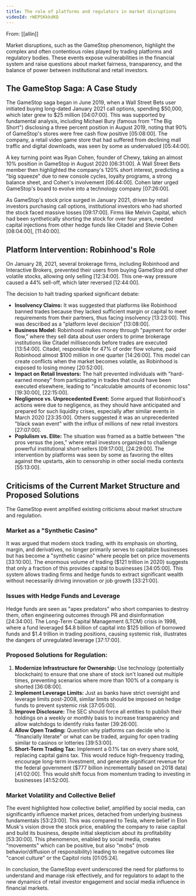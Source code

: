 ```yaml
---
title: The role of platforms and regulators in market disruptions
videoId: rWEPSKkkdKQ
---
```


From: [[allin]] <br/> 

Market disruptions, such as the GameStop phenomenon, highlight the complex and often contentious roles played by trading platforms and regulatory bodies. These events expose vulnerabilities in the financial system and raise questions about market fairness, transparency, and the balance of power between institutional and retail investors.

## The GameStop Saga: A Case Study
The GameStop saga began in June 2019, when a Wall Street Bets user initiated buying long-dated January 2021 call options, spending $50,000, which later grew to $25 million <a class="yt-timestamp" data-t="04:07:00">[04:07:00]</a>. This was supported by fundamental analysis, including Michael Bury (famous from "The Big Short") disclosing a three percent position in August 2019, noting that 90% of GameStop's stores were free cash flow positive <a class="yt-timestamp" data-t="05:08:00">[05:08:00]</a>. The company, a retail video game store that had suffered from declining mall traffic and digital downloads, was seen by some as undervalued <a class="yt-timestamp" data-t="05:44:00">[05:44:00]</a>.

A key turning point was Ryan Cohen, founder of Chewy, taking an almost 10% position in GameStop in August 2020 <a class="yt-timestamp" data-t="06:31:00">[06:31:00]</a>. A Wall Street Bets member then highlighted the company's 120% short interest, predicting a "big squeeze" due to new console cycles, loyalty programs, a strong balance sheet, and Cohen's involvement <a class="yt-timestamp" data-t="06:44:00">[06:44:00]</a>. Cohen later urged GameStop's board to evolve into a technology company <a class="yt-timestamp" data-t="07:26:00">[07:26:00]</a>.

As GameStop's stock price surged in January 2021, driven by retail investors purchasing call options, institutional investors who had shorted the stock faced massive losses <a class="yt-timestamp" data-t="09:17:00">[09:17:00]</a>. Firms like Melvin Capital, which had been synthetically shorting the stock for over four years, needed capital injections from other hedge funds like Citadel and Stevie Cohen <a class="yt-timestamp" data-t="08:04:00">[08:04:00]</a>, <a class="yt-timestamp" data-t="11:40:00">[11:40:00]</a>.

## Platform Intervention: Robinhood's Role
On January 28, 2021, several brokerage firms, including Robinhood and Interactive Brokers, prevented their users from buying GameStop and other volatile stocks, allowing only selling <a class="yt-timestamp" data-t="12:34:00">[12:34:00]</a>. This one-way pressure caused a 44% sell-off, which later reversed <a class="yt-timestamp" data-t="12:44:00">[12:44:00]</a>.

The decision to halt trading sparked significant debate:
*   **Insolvency Claims:** It was suggested that platforms like Robinhood banned trades because they lacked sufficient margin or capital to meet requirements from their partners, thus facing insolvency <a class="yt-timestamp" data-t="13:23:00">[13:23:00]</a>. This was described as a "platform level decision" <a class="yt-timestamp" data-t="13:08:00">[13:08:00]</a>.
*   **Business Model:** Robinhood makes money through "payment for order flow," where they sell data about user orders to prime brokerage institutions like Citadel milliseconds before trades are executed <a class="yt-timestamp" data-t="13:54:00">[13:54:00]</a>. Citadel, responsible for 47% of order flow volume, paid Robinhood almost $100 million in one quarter <a class="yt-timestamp" data-t="14:26:00">[14:26:00]</a>. This model can create conflicts when the market becomes volatile, as Robinhood is exposed to losing money <a class="yt-timestamp" data-t="20:52:00">[20:52:00]</a>.
*   **Impact on Retail Investors:** The halt prevented individuals with "hard-earned money" from participating in trades that could have been executed elsewhere, leading to "incalculable amounts of economic loss" <a class="yt-timestamp" data-t="19:30:00">[19:30:00]</a>, <a class="yt-timestamp" data-t="22:15:00">[22:15:00]</a>.
*   **Negligence vs. Unprecedented Event:** Some argued that Robinhood's actions were due to negligence, as they should have anticipated and prepared for such liquidity crises, especially after similar events in March 2020 <a class="yt-timestamp" data-t="23:35:00">[23:35:00]</a>. Others suggested it was an unprecedented "black swan event" with the influx of millions of new retail investors <a class="yt-timestamp" data-t="27:07:00">[27:07:00]</a>.
*   **Poplulism vs. Elite:** The situation was framed as a battle between "the pros versus the joes," where retail investors organized to challenge powerful institutional short-sellers <a class="yt-timestamp" data-t="09:17:00">[09:17:00]</a>, <a class="yt-timestamp" data-t="24:29:00">[24:29:00]</a>. The intervention by platforms was seen by some as favoring the elites against the upstarts, akin to censorship in other social media contexts <a class="yt-timestamp" data-t="55:13:00">[55:13:00]</a>.

## Criticisms of the Current Market Structure and Proposed Solutions

The GameStop event amplified existing criticisms about market structure and regulation.

### Market as a "Synthetic Casino"
It was argued that modern stock trading, with its emphasis on shorting, margin, and derivatives, no longer primarily serves to capitalize businesses but has become a "synthetic casino" where people bet on price movements <a class="yt-timestamp" data-t="33:10:00">[33:10:00]</a>. The enormous volume of trading ($121 trillion in 2020) suggests that only a fraction of this provides capital to businesses <a class="yt-timestamp" data-t="34:05:00">[34:05:00]</a>. This system allows trading firms and hedge funds to extract significant wealth without necessarily driving innovation or job growth <a class="yt-timestamp" data-t="33:21:00">[33:21:00]</a>.

### Issues with Hedge Funds and Leverage
Hedge funds are seen as "apex predators" who short companies to destroy them, often engineering outcomes through PR and disinformation <a class="yt-timestamp" data-t="24:34:00">[24:34:00]</a>. The Long-Term Capital Management (LTCM) crisis in 1998, where a fund leveraged $4.8 billion of capital into $125 billion of borrowed funds and $1.4 trillion in trading positions, causing systemic risk, illustrates the dangers of unregulated leverage <a class="yt-timestamp" data-t="37:17:00">[37:17:00]</a>.

### Proposed Solutions for Regulation:
1.  **Modernize Infrastructure for Ownership:** Use technology (potentially blockchain) to ensure that one share of stock isn't loaned out multiple times, preventing scenarios where more than 100% of a company is shorted <a class="yt-timestamp" data-t="36:08:00">[36:08:00]</a>.
2.  **Implement Leverage Limits:** Just as banks have strict oversight and leverage limits post-2008, similar limits should be imposed on hedge funds to prevent systemic risk <a class="yt-timestamp" data-t="37:05:00">[37:05:00]</a>.
3.  **Improve Disclosure:** The SEC should force all entities to publish their holdings on a weekly or monthly basis to increase transparency and allow watchdogs to identify risks faster <a class="yt-timestamp" data-t="39:26:00">[39:26:00]</a>.
4.  **Allow Open Trading:** Question why platforms can decide who is "financially literate" or what can be traded, arguing for open trading similar to casinos or lotteries <a class="yt-timestamp" data-t="39:53:00">[39:53:00]</a>.
5.  **Short-Term Trading Tax:** Implement a 0.1% tax on every share sold, replacing capital gains tax. This would reduce high-frequency trading, encourage long-term investment, and generate significant revenue for the federal government ($777 billion incrementally based on 2018 data) <a class="yt-timestamp" data-t="41:02:00">[41:02:00]</a>. This would shift focus from momentum trading to investing in businesses <a class="yt-timestamp" data-t="41:52:00">[41:52:00]</a>.

### Market Volatility and Collective Belief
The event highlighted how collective belief, amplified by social media, can significantly influence market prices, detached from underlying business fundamentals <a class="yt-timestamp" data-t="53:23:00">[53:23:00]</a>. This was compared to Tesla, where belief in Elon Musk's vision drove the stock price, enabling the company to raise capital and build its business, despite initial skepticism about its profitability <a class="yt-timestamp" data-t="53:30:00">[53:30:00]</a>. This phenomenon, enabled by social media, creates "movements" which can be positive, but also "mobs" (mob behavior/diffusion of responsibility) leading to negative outcomes like "cancel culture" or the Capitol riots <a class="yt-timestamp" data-t="01:05:24">[01:05:24]</a>.

In conclusion, the GameStop event underscored the need for platforms to understand and manage risk effectively, and for regulators to adapt to the new dynamics of retail investor engagement and social media influence in financial markets.